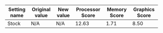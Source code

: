 | Setting name | Original value | New value | Processor Score | Memory Score | Graphics Score |
| ------------ | -------------- | --------- | --------------- | ------------ | -------------- |
| Stock        | N/A            | N/A       | 12.63           | 1.71         | 8.50           |
